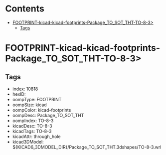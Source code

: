 



Contents
========

* [FOOTPRINT-kicad-kicad-footprints-Package_TO_SOT_THT-TO-8-3>](#footprint-kicad-kicad-footprints-package_to_sot_tht-to-8-3)
	* [Tags](#tags)

# FOOTPRINT-kicad-kicad-footprints-Package_TO_SOT_THT-TO-8-3>

## Tags

- index: 10818
- hexID: 
- oompType: FOOTPRINT
- oompSize: kicad
- oompColor: kicad-footprints
- oompDesc: Package_TO_SOT_THT
- oompIndex: TO-8-3
- kicadDesc: TO-8-3
- kicadTags: TO-8-3
- kicadAttr: through_hole
- kicad3DModel: ${KICAD6_3DMODEL_DIR}/Package_TO_SOT_THT.3dshapes/TO-8-3.wrl
